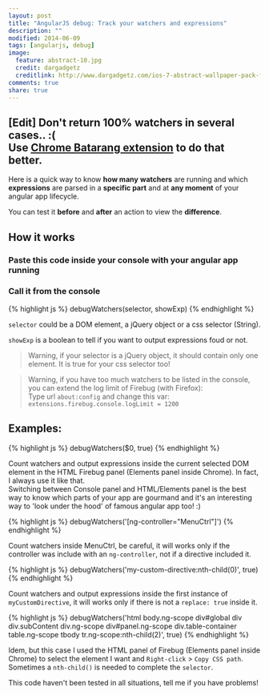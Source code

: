```yaml
---
layout: post
title: "AngularJS debug: Track your watchers and expressions"
description: ""
modified: 2014-06-09
tags: [angularjs, debug]
image:
  feature: abstract-10.jpg
  credit: dargadgetz
  creditlink: http://www.dargadgetz.com/ios-7-abstract-wallpaper-pack-for-iphone-5-and-ipod-touch-retina/
comments: true
share: true
---
```



## \[Edit\] Don't return 100% watchers in several cases.. :( <br>Use [Chrome Batarang extension](https://chrome.google.com/webstore/detail/angularjs-batarang/ighdmehidhipcmcojjgiloacoafjmpfk) to do that better.

Here is a quick way to know **how many** **watchers** are running and which **expressions** are parsed in a **specific part** and at **any moment** of your angular app lifecycle.

You can test it **before** and **after** an action to view the **difference**.

## <i class="icon icon-asterisk"></i> How it works ##

### Paste this code inside your console with your angular app running ###
<script src="https://gist.github.com/bertrandg/6516282749ea7116f610.js"></script>

### Call it from the console ###

{% highlight js %}
debugWatchers(selector, showExp)
{% endhighlight %}

`selector` could be a DOM element, a jQuery object or a css selector (String).

`showExp` is a boolean to tell if you want to output expressions foud or not.

> Warning, if your selector is a jQuery object, it should contain only one element. It is true for your css selector too!

> Warning, if you have too much watchers to be listed in the console, you can extend the log limit of Firebug (with Firefox):<br>
> Type url `about:config` and change this var: `extensions.firebug.console.logLimit = 1200`


## <i class="icon icon-asterisk"></i> Examples: ##

{% highlight js %}
debugWatchers($0, true)
{% endhighlight %}

Count watchers and output expressions inside the current selected DOM element in the HTML Firebug panel (Elements panel inside Chrome). In fact, I always use it like that.<br>
Switching between Console panel and HTML/Elements panel is the best way to know which parts of your app are gourmand and it's an interesting way to 'look under the hood' of famous angular app too! :) 

{% highlight js %}
debugWatchers('[ng-controller="MenuCtrl"]')
{% endhighlight %}

Count watchers inside MenuCtrl, be careful, it will works only if the controller was include with an `ng-controller`, not if a directive included it.

{% highlight js %}
debugWatchers('my-custom-directive:nth-child(0)', true)
{% endhighlight %}

Count watchers and output expressions inside the first instance of `myCustomDirective`, it will works only if there is not a `replace: true` inside it.

{% highlight js %}
debugWatchers('html body.ng-scope div#global div div.subContent div.ng-scope div#panel.ng-scope div.table-container table.ng-scope tbody tr.ng-scope:nth-child(2)', true)
{% endhighlight %}

Idem, but this case I used the HTML panel of Firebug (Elements panel inside Chrome) to select the element I want and `Right-click` > `Copy CSS path`. Sometimes a `nth-child()` is needed to complete the `selector`.

<!---
## <i class="icon icon-asterisk"></i> Results: ##

1. Select your target in HTML panel.
2. Execute `debugWatchers($0, true)` in Console panel.

<figure class="half">
    <a href="/images/debug_watchers/screen_firebug_1.png"><img src="/images/debug_watchers/screen_firebug_1.png" alt=""></a>
    <a href="/images/debug_watchers/screen_firebug_2.jpg"><img src="/images/debug_watchers/screen_firebug_2.jpg" alt=""></a>
</figure>
-->

This code haven't been tested in all situations, tell me if you have problems!
